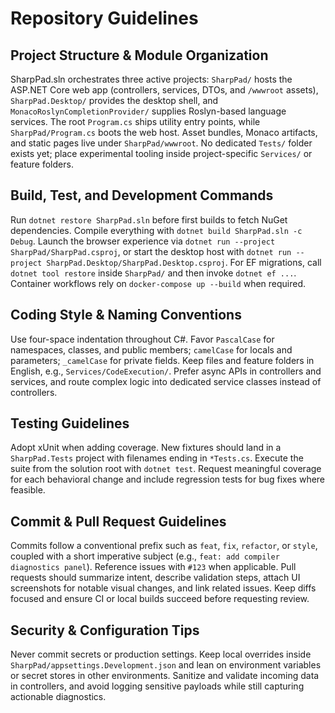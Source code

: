 # Repository Guidelines

## Project Structure & Module Organization
SharpPad.sln orchestrates three active projects: `SharpPad/` hosts the ASP.NET Core web app (controllers, services, DTOs, and `/wwwroot` assets), `SharpPad.Desktop/` provides the desktop shell, and `MonacoRoslynCompletionProvider/` supplies Roslyn-based language services. The root `Program.cs` ships utility entry points, while `SharpPad/Program.cs` boots the web host. Asset bundles, Monaco artifacts, and static pages live under `SharpPad/wwwroot`. No dedicated `Tests/` folder exists yet; place experimental tooling inside project-specific `Services/` or feature folders.

## Build, Test, and Development Commands
Run `dotnet restore SharpPad.sln` before first builds to fetch NuGet dependencies. Compile everything with `dotnet build SharpPad.sln -c Debug`. Launch the browser experience via `dotnet run --project SharpPad/SharpPad.csproj`, or start the desktop host with `dotnet run --project SharpPad.Desktop/SharpPad.Desktop.csproj`. For EF migrations, call `dotnet tool restore` inside `SharpPad/` and then invoke `dotnet ef ...`. Container workflows rely on `docker-compose up --build` when required.

## Coding Style & Naming Conventions
Use four-space indentation throughout C#. Favor `PascalCase` for namespaces, classes, and public members; `camelCase` for locals and parameters; `_camelCase` for private fields. Keep files and feature folders in English, e.g., `Services/CodeExecution/`. Prefer async APIs in controllers and services, and route complex logic into dedicated service classes instead of controllers.

## Testing Guidelines
Adopt xUnit when adding coverage. New fixtures should land in a `SharpPad.Tests` project with filenames ending in `*Tests.cs`. Execute the suite from the solution root with `dotnet test`. Request meaningful coverage for each behavioral change and include regression tests for bug fixes where feasible.

## Commit & Pull Request Guidelines
Commits follow a conventional prefix such as `feat`, `fix`, `refactor`, or `style`, coupled with a short imperative subject (e.g., `feat: add compiler diagnostics panel`). Reference issues with `#123` when applicable. Pull requests should summarize intent, describe validation steps, attach UI screenshots for notable visual changes, and link related issues. Keep diffs focused and ensure CI or local builds succeed before requesting review.

## Security & Configuration Tips
Never commit secrets or production settings. Keep local overrides inside `SharpPad/appsettings.Development.json` and lean on environment variables or secret stores in other environments. Sanitize and validate incoming data in controllers, and avoid logging sensitive payloads while still capturing actionable diagnostics.
